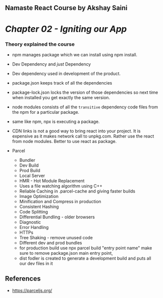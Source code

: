 ## Namaste React Course by Akshay Saini

# _Chapter 02 - Igniting our App_

### Theory explained the course

- npm manages package which we can install using npm install.
- Dev Dependency and _just_ Dependency
- Dev dependency used in development of the product.
- package.json keeps track of all the dependencies
- package-lock.json locks the version of those dependencies so next time when installed you get exactly the same version.
- node modules consists of all the `transitive` dependency code files from the npm for a particular package.
- same like npm, npx is executing a package.
- CDN links is not a good way to bring react into your project. It is expensive as it makes network call to unpkg.com. Rather use the react from node modules. Better to use react as package.

- Parcel
  - Bundler
  - Dev Build
  - Prod Build
  - Local Server
  - HMR - Hot Module Replacement
  - Uses a file watching algorithm using C++
  - Reliable Caching in .parcel-cache and giving faster builds
  - Image Optimization
  - Minification and Compress in production
  - Consistent Hashing
  - Code Splitting
  - Differential Bundling - older browsers
  - Diagnostic
  - Error Handling
  - HTTPs
  - Tree Shaking - remove unused code
  - Different dev and prod bundles
  - for production build use npx parcel build "entry point name" make sure to remove package.json main entry point,
  - dist fodler is created to generate a development build and puts all our dev files in it

## References

- https://parceljs.org/
